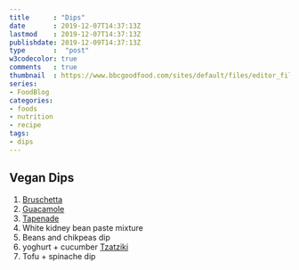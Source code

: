 ```yaml
---
title      : "Dips"
date       : 2019-12-07T14:37:13Z
lastmod    : 2019-12-07T14:37:13Z
publishdate: 2019-12-09T14:37:13Z
type       :  "post"
w3codecolor: true
comments   : true
thumbnail  : https://www.bbcgoodfood.com/sites/default/files/editor_files/2017/11/plant-based-diet-guide-main-image-700-350.jpg
series:
- FoodBlog
categories:
- foods
- nutrition
- recipe
tags:
- dips
---
```


## Vegan Dips

1. [Bruschetta](https://en.wikipedia.org/wiki/Bruschetta)
2. [Guacamole](https://en.wikipedia.org/wiki/Guacamole)
3. [Tapenade](https://en.wikipedia.org/wiki/Tapenade)
4. White kidney bean paste mixture
5. Beans and chikpeas dip
6. yoghurt + cucumber [Tzatziki](https://en.wikipedia.org/wiki/Tzatziki)
7. Tofu + spinache dip
